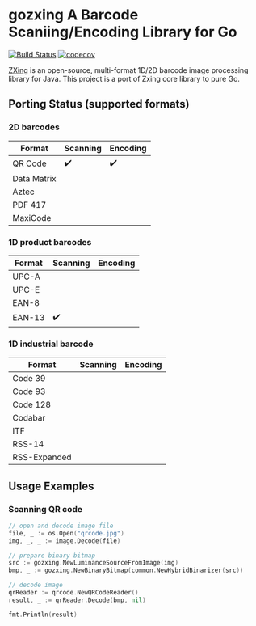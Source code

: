 # gozxing A Barcode Scaniing/Encoding Library for Go

[![Build Status](https://travis-ci.org/makiuchi-d/gozxing.svg?branch=master)](https://travis-ci.org/makiuchi-d/gozxing)
[![codecov](https://codecov.io/gh/makiuchi-d/gozxing/branch/master/graph/badge.svg)](https://codecov.io/gh/makiuchi-d/gozxing)

[ZXing](https://github.com/zxing/zxing) is an open-source, multi-format 1D/2D barcode image processing library for Java.
This project is a port of Zxing core library to pure Go.

## Porting Status (supported formats)

### 2D barcodes

| Format      | Scanning           | Encoding           |
|-------------|--------------------|--------------------|
| QR Code     | :heavy_check_mark: | :heavy_check_mark: |
| Data Matrix |                    |                    |
| Aztec       |                    |                    |
| PDF 417     |                    |                    |
| MaxiCode    |                    |                    |


### 1D product barcodes

| Format      | Scanning           | Encoding           |
|-------------|--------------------|--------------------|
| UPC-A       |                    |                    |
| UPC-E       |                    |                    |
| EAN-8       |                    |                    |
| EAN-13      | :heavy_check_mark: |                    |

### 1D industrial barcode

| Format       | Scanning           | Encoding           |
|--------------|--------------------|--------------------|
| Code 39      |                    |                    |
| Code 93      |                    |                    |
| Code 128     |                    |                    |
| Codabar      |                    |                    |
| ITF          |                    |                    |
| RSS-14       |                    |                    |
| RSS-Expanded |                    |                    |

## Usage Examples

### Scanning QR code

```Go
// open and decode image file
file, _ := os.Open("qrcode.jpg")
img, _, _ := image.Decode(file)

// prepare binary bitmap
src := gozxing.NewLuminanceSourceFromImage(img)
bmp, _ := gozxing.NewBinaryBitmap(common.NewHybridBinarizer(src))

// decode image
qrReader := qrcode.NewQRCodeReader()
result, _ := qrReader.Decode(bmp, nil)

fmt.Println(result)
```

